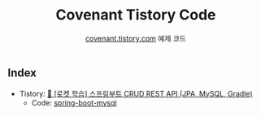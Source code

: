 <div align=center>
<h1> Covenant Tistory Code </h1>
<a href="https://covenant.tistory.com">covenant.tistory.com</a> 예제 코드
</div>
<br />

## Index

- Tistory: [🚀 [로켓 학습] 스프링부트 CRUD REST API (JPA, MySQL, Gradle)](https://covenant.tistory.com/243)
    - Code: [spring-boot-mysql](https://github.com/KoEonYack/Tistory-Covenant-Code/tree/main/spring-boot-mysql)

<br />
<br />
